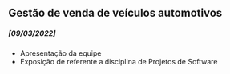 ## Gestão de venda de veículos automotivos

##### [09/03/2022] 
- Apresentação da equipe
- Exposição de referente a disciplina de Projetos de Software
